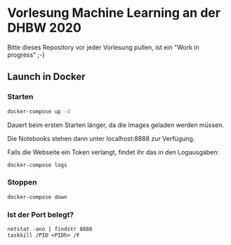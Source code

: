 # Vorlesung Machine Learning an der DHBW 2020

Bitte dieses Repository vor jeder Vorlesung pullen, ist ein "Work in progress" ;-)

## Launch in Docker

### Starten

```bash
docker-compose up -d
```

Dauert beim ersten Starten länger, da die Images geladen werden müssen.

Die Notebooks stehen dann unter localhost:8888 zur Verfügung.

Falls die Webseite ein Token verlangt, findet ihr das in den Logausgaben:

```
docker-compose logs
```

### Stoppen

```
docker-compose down
```

### Ist der Port belegt?

```
netstat -ano | findstr 8888
taskkill /PID <PIDh> /F
```